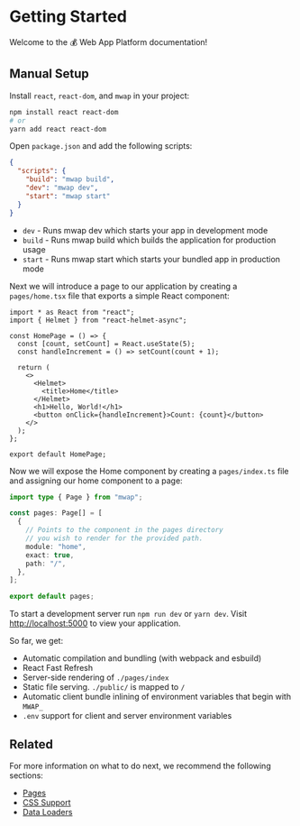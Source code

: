 # Getting Started

Welcome to the 💰 Web App Platform documentation!

## Manual Setup

Install `react`, `react-dom`, and `mwap` in your project:

```sh
npm install react react-dom
# or
yarn add react react-dom
```

Open `package.json` and add the following scripts:

```json
{
  "scripts": {
    "build": "mwap build",
    "dev": "mwap dev",
    "start": "mwap start"
  }
}
```

- `dev` - Runs mwap dev which starts your app in development mode
- `build` - Runs mwap build which builds the application for production usage
- `start` - Runs mwap start which starts your bundled app in production mode

Next we will introduce a page to our application by creating a `pages/home.tsx` file that exports a simple React component:

```tsx
import * as React from "react";
import { Helmet } from "react-helmet-async";

const HomePage = () => {
  const [count, setCount] = React.useState(5);
  const handleIncrement = () => setCount(count + 1);

  return (
    <>
      <Helmet>
        <title>Home</title>
      </Helmet>
      <h1>Hello, World!</h1>
      <button onClick={handleIncrement}>Count: {count}</button>
    </>
  );
};

export default HomePage;
```

Now we will expose the Home component by creating a `pages/index.ts` file and assigning our home component to a page:

```ts
import type { Page } from "mwap";

const pages: Page[] = [
  {
    // Points to the component in the pages directory
    // you wish to render for the provided path.
    module: "home",
    exact: true,
    path: "/",
  },
];

export default pages;
```

To start a development server run `npm run dev` or `yarn dev`. Visit [http://localhost:5000](http://localhost:5000) to view your application.

So far, we get:

- Automatic compilation and bundling (with webpack and esbuild)
- React Fast Refresh
- Server-side rendering of `./pages/index`
- Static file serving. `./public/` is mapped to `/`
- Automatic client bundle inlining of environment variables that begin with `MWAP_`
- `.env` support for client and server environment variables

## Related

For more information on what to do next, we recommend the following sections:

- [Pages](/docs/pages)
- [CSS Support](/docs/built-in-css-support)
- [Data Loaders](/docs/data-fetching)
